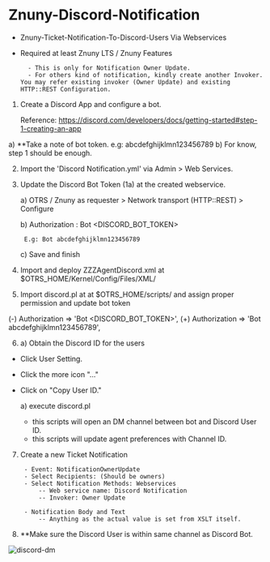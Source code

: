 # Znuny-Discord-Notification
- Znuny-Ticket-Notification-To-Discord-Users Via Webservices
- Required at least Znuny LTS / Znuny Features

		- This is only for Notification Owner Update.
		- For others kind of notification, kindly create another Invoker. You may refer existing invoker (Owner Update) and existing HTTP::REST Configuration.


1. Create a Discord App and configure a bot. 
   
   Reference: https://discord.com/developers/docs/getting-started#step-1-creating-an-app

a) **Take a note of bot token. e.g: abcdefghijklmn123456789
b) For know, step 1 should be enough.

2. Import the 'Discord Notification.yml' via Admin > Web Services.

3. Update the Discord Bot Token (1a) at the created webservice.

	a) OTRS / Znuny as requester > Network transport (HTTP::REST) > Configure
	
	b) Authorization : Bot <DISCORD_BOT_TOKEN>
	
		E.g: Bot abcdefghijklmn123456789

	c) Save and finish
	

4. Import and deploy ZZZAgentDiscord.xml at $OTRS_HOME/Kernel/Config/Files/XML/

5. Import discord.pl at at $OTRS_HOME/scripts/ and assign proper permission and update bot token

(-) Authorization => 'Bot <DISCORD_BOT_TOKEN>',
(+) Authorization => 'Bot abcdefghijklmn123456789',

6. a) Obtain the Discord ID for the users

- Click User Setting.  
- Click the more icon "..."  
- Click on "Copy User ID."  

	a) execute discord.pl	
	
	- this scripts will open an DM channel between bot and Discord User ID.
	- this scripts will update agent preferences with Channel ID.
	
7. Create a new Ticket Notification  

		- Event: NotificationOwnerUpdate
		- Select Recipients: (Should be owners)
		- Select Notification Methods: Webservices 
			-- Web service name: Discord Notification
			-- Invoker: Owner Update 
		
		- Notification Body and Text
			-- Anything as the actual value is set from XSLT itself.
			
8. **Make sure the Discord User is within same channel as Discord Bot.

![discord-dm](https://i.postimg.cc/Nj6NxzR5/discord-dm.png)